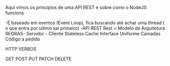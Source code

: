 Aqui vimos os princípios de uma API REST e sobre como o NodeJS funciona

-É baseado em eventos (Event Loop), fica buscando até achar uma thread ( o que entra por ultimo sai primeiro)
-API REST
Rest = Modelo de Arquitetura
REGRAS-
Servidor - Cliente
Stateless
Cache
Interface Uniforme
Camadas
Código a pedido

HTTP VERBOS

GET
POST
PUT
PATCH
DELETE
